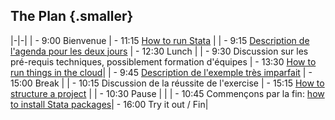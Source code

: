 ## The Plan {.smaller}

|-|-|
| - 9:00 Bienvenue                                                                                     | - 11:15 [How to run Stata](03-how-to-run-stata.html) |
| - 9:15 [Description de l'agenda pour les deux jours](00-agenda.html)                                 | - 12:30 Lunch |
| - 9:30 Discussion sur les pré-requis techniques, possiblement formation d'équipes                    | - 13:30 [How to run things in the cloud](04-cloud-computing)|
| - 9:45 [Description de l'exemple très imparfait](01-very-imperfect-example.html)                     | - 15:00 Break |
| - 10:15 Discussion de la réussite de l'exercise                                                      | - 15:15 [How to structure a project](05-how-to-structure-a-project.html) |
| - 10:30 Pause                                                                                        | |
| - 10:45 Commençons par la fin: [how to install Stata packages](02-how-to-install-Stata-packages.html)| - 16:00 Try it out / Fin|
